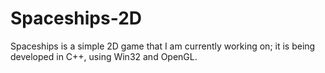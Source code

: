 # Spaceships-2D

Spaceships is a simple 2D game that I am currently working on; it is being developed in C++, using Win32 and OpenGL.
